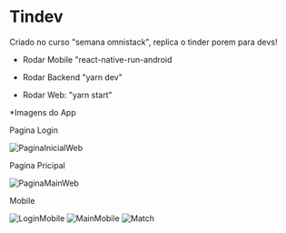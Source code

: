 # Tindev
Criado no curso "semana omnistack", replica o tinder porem para devs!

- Rodar Mobile
"react-native-run-android

- Rodar Backend
"yarn dev"

- Rodar Web:
"yarn start"

*Imagens do App

Pagina Login

![PaginaInicialWeb](https://i.imgur.com/rjJa5wt.png)

Pagina Pricipal

![PaginaMainWeb](https://i.imgur.com/5J1Q8ai.png)

Mobile


![LoginMobile](https://i.imgur.com/V4Mndxd.png)
![MainMobile](https://i.imgur.com/ajF7ySQ.png)
![Match](https://cdn.discordapp.com/attachments/250698264653987842/657981551346188308/Screenshot_20191221-132254_tindev.jpg)
